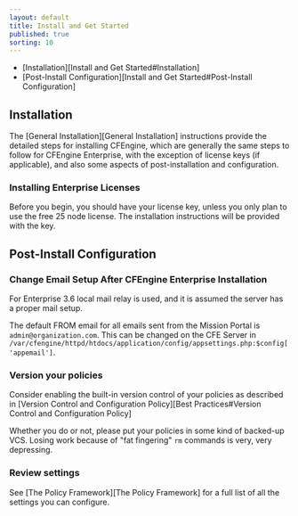 ```yaml
---
layout: default
title: Install and Get Started
published: true
sorting: 10
---
```


* [Installation][Install and Get Started#Installation]
* [Post-Install Configuration][Install and Get Started#Post-Install Configuration]
	
## Installation ##

The [General Installation][General Installation] instructions provide the detailed steps for installing CFEngine, which are generally the same steps to follow for CFEngine Enterprise, with the exception of license keys (if applicable), and also some aspects of post-installation and configuration.

### Installing Enterprise Licenses ###

Before you begin, you should have your license key, unless you only
plan to use the free 25 node license. The installation instructions
will be provided with the key.

## Post-Install Configuration ##

### Change Email Setup After CFEngine Enterprise Installation ###

For Enterprise 3.6 local mail relay is used, and it is assumed the server has a proper mail setup.

The default FROM email for all emails sent from the Mission Portal is ```admin@organization.com```. This can be changed on the CFE Server in ```/var/cfengine/httpd/htdocs/application/config/appsettings.php:$config['appemail']```.

### Version your policies

Consider enabling the built-in version control of your policies as
described in
[Version Control and Configuration Policy][Best Practices#Version Control and Configuration Policy]

Whether you do or not, please put your policies in some kind of
backed-up VCS. Losing work because of "fat fingering" `rm` commands is
very, very depressing.

### Review settings

See [The Policy Framework][The Policy Framework] for a full list of all the settings you can configure.
